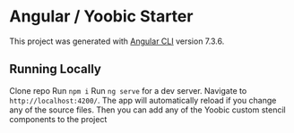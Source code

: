 # Angular / Yoobic Starter

This project was generated with [Angular CLI](https://github.com/angular/angular-cli) version 7.3.6.

## Running Locally

Clone repo
Run `npm i`
Run `ng serve` for a dev server. Navigate to `http://localhost:4200/`. The app will automatically reload if you change any of the source files.
Then you can add any of the Yoobic custom stencil components to the project